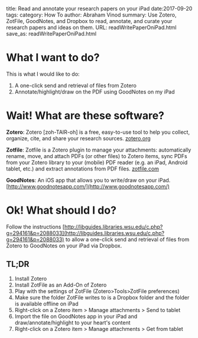 title: Read and annotate your research papers on your iPad
date:2017-09-20
tags: 
category: How To
author: Abraham Vinod
summary: Use Zotero, ZotFile, GoodNotes, and Dropbox to read, annotate, and curate your research papers and ideas on them.
URL: readWritePaperOniPad.html
save_as: readWritePaperOniPad.html

# What I want to do? #

This is what I would like to do:

1. A one-click send and retrieval of files from Zotero
1. Annotate/highlight/draw on the PDF using GoodNotes on my iPad

# Wait! What are these software? #

**Zotero**: Zotero [zoh-TAIR-oh] is a free, easy-to-use tool to help you collect,
organize, cite, and share your research sources.
[zotero.org](zotero.org) 

**Zotfile**: Zotfile is a Zotero plugin to manage your attachments: automatically
rename, move, and attach PDFs (or other files) to Zotero items, sync PDFs
from your Zotero library to your (mobile) PDF reader (e.g. an iPad, Android
tablet, etc.) and extract annotations from PDF files. [zotfile.com](zotfile.com)

**GoodNotes**: An iOS app that allows you to write/draw on your iPad. [http://www.goodnotesapp.com/](http://www.goodnotesapp.com/)

# Ok! What should I do? #

Follow the instructions
[http://libguides.libraries.wsu.edu/c.php?g=294161&p=2088033](http://libguides.libraries.wsu.edu/c.php?g=294161&p=2088033)
to allow a one-click send and retrieval of files from Zotero to GoodNotes on
your iPad via Dropbox. 


## TL;DR ##

1. Install Zotero
1. Install ZotFile as an Add-On of Zotero
1. Play with the settings of ZotFile (Zotero>Tools>ZotFile preferences) 
1. Make sure the folder ZotFile writes to is a Dropbox folder and the folder is available offline on
iPad
1. Right-click on a Zotero item > Manage attachments > Send to tablet
1. Import the file on GoodNotes app in your iPad and draw/annotate/highlight to
your heart's content
1. Right-click on a Zotero item > Manage attachments > Get from tablet

<!--
1.  Download Dropbox to your computer (it will set itself up as a network drive). If you use another form of cloud storage, i.e. OneDrive, Google Drive, SugarSync, or Box, there should be something similar (a drive or folder) that allows you to sync files between your computer and the service.

2.  Make sure your cloud storage account is connected to your tablet's PDF app (PDF Expert, iAnnotate, etc.).

3.  Create a folder in Dropbox/etc on your computer to store PDFs you want to sync to your tablet so that you can read and/or annotate them there via your PDF app and then return them to your computer's Zotero library. This how-to will use Dropbox and PDF Expert on an iPad as examples from now on, but the experience should be similar for alternative apps. My sync folder is called Zotfile-filesForZotero - I'm actually using the same Dropbox folder for syncing PDFs to PDF Expert that I use to store PDF files that are linked to their Zotero record via Dropbox rather than stored on Zotero's online storage, but that is not required.

Note: this is actually a lie as I don't really do that other than for testing purposes - I pay $20/year for Zotero storage for my PDFs which is very convenient and helps to support Zotero. I really recommend you use their storage rather than using a cloud service to store linked PDF files.

4.  Download and configure ZotFile (you can set up your preferences either from Zotero Preferences' Action drop-down menu or from your browser add-ons/extensions). Select the Tablet Settings tab and locate and select your syncing folder in the Base Folder browse box. Note the other cool things that Zotfile can do! 

Note: I highly recommend selecting the Additional Options that add a suffix to annotated files and extract annotations automatically (you can also extract annotations manually regardless of what PDF annotating service you use, i.e. Adobe Acrobat Reader on your laptop).

5.  Now that you have set up the connection between (in this case) your Zotero library, Dropbox, and PDF Expert on your iPad, you are ready to start syncing, reading, and annotating! In your Zotero library, go to the item record you are interested in, and right-click on the article title (or the PDF attachment title). From Manage Attachments, choose Send to Tablet. It may take a minute or so to upload to Dropbox and PDF Expert if your connection speed is low.

6.  Open PDF Expert and go to the Documents folder. Navigate to your Dropbox syncing folder and locate your Zotero folder, in this case Zotfile-filesForZotero. You will see your PDF in the folder, and you can open it and annotate it in-app. Keep in mind that ZotFile will extract highlighted text (in quotation marks, with (author year:page(s)) added), as well as underlining (in quotations, underlined, with (author year:page(s)) added); it will also capture pop-up notes with your comments (your text plus page(s)). Any other annotations you make (sound, strikeout, typing, etc.) will not be extracted, although they will remain on the _annotated.pdf copy of the article (and as noted below, you can opt to print out your document clean, without markups).

Note:  Different PDF reading/annotating apps may provide different functionality; for example, a PDF annotated with Adobe Acrobat Reader will also let ZotFile extract Add Note to Text, which will include both highlighted text with (author date:page) and your connected comment note in italics with the page number).                           

7.  Once you have completed your reading/annotation, close the PDF in your PDF reading app.  It may take a minute for the annotated file to sync, especially if you do not have a very fast Internet connection.

8.  From the record in your Zotero library, right-click on the title (record or PDF) and select Manage Attachments -> Get from Tablet to sync your annotated PDF to your Zotero library.  Your original PDF will still be there, along with a new PDF that includes your annotations - its title will have _annotated at the end before the .pdf extension. A new dated Note will show up that includes all the annotations that ZotFile was able to extract, with author, year, and page number(s) included (your note annotations will have page numbers).

9.  Once the PDF has been downloaded back to its record in your laptop's Zotero Library, it will be automatically deleted from PDF Expert and your Dropbox storage (it may take a minute).

10.  If you want to continue annotating a document that you have previously annotated, just repeat from Step 5, however instead of right-clicking on the Record name and Manage Annotations -> Send to Tablet  to send it to Dropbox/PDF Expert, you will want to right-click on the annotated version of the PDF. When you download the re-annotated PDF to its Zotero record, it will not replace the previously annotated files: you will now have a second annotated PDF that includes all annotations (this version's title will end with _annotated_annotated.pdf), as well as a second updated Note that includes all extracted annotations that ZotFile was able to extract. 

Note: You will probably want to send the earlier annotated PDF and Note to the Trash to eliminate potential version control issues down the road. You may also want to delete the original PDF to save space; you can always print it out clean without your annotations/markups if you need to, or delete your annotations in your PDF app after the fact (you can also delete annotations made via the PDF Expert app using Adobe Acrobat Reader on your laptop).
--->
